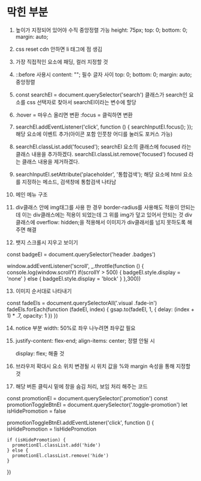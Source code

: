 # 막힌 부분

1. 높이가 지정되어 있어야 수직 중앙정렬 가능
  height: 75px;
  top: 0;
  bottom: 0;
  margin: auto;

2. css reset cdn 안하면 li 태그에 점 생김

3. 가장 직접적인 요소에 패딩, 컬러 지정할 것

4. ::before 사용시 content: ""; 필수
   글자 사이
   top: 0;
   bottom: 0;
   margin: auto;
   중앙정렬

5. const searchEl = document.querySelector('search')
   클래스가 search인 요소를 css 선택자로 찾아서 searchEl이라는 변수에 할당

6. :hover = 마우스 올리면 변환
   :focus = 클릭하면 변환

7. searchEl.addEventListener('click', function () {
  searchInputEl.focus();
});
  해당 요소에 이벤트 추가(아이콘 포함 인풋창 어디를 눌러도 포커스 가능)

8. searchEl.classList.add('focused');
  searchEl 요소의 클래스에 focused 라는 클래스 내용을 추가하겠다.
   searchEl.classList.remove('focused')
  focused 라는 클래스 내용을 제거하겠다.

9. searchInputEl.setAttribute('placeholder', '통합검색');
  해당 요소에 html 요소를 지정하는 메소드, 검색창에 통합검색 나타남

10. 메인 메뉴 구조

11. div클래스 안에 img태그를 사용 한 경우 border-radius를 사용해도
    적용이 안되는데 이는 div클래스에는 적용이 되었는데 그 위를 img가 덮고 있어서 안되는 것 div클래스에 overflow: hidden;을 적용해서
    이미지가 div클래서를 넘지 못하도록 해주면 해결

12. 뱃지 스크롤시 지우고 보이기

const badgeEl = document.querySelector('header .badges')

window.addEventListener('scroll', _.throttle(function () {
  console.log(window.scrollY)
  if(scrollY > 500) {
    badgeEl.style.display = 'none'
  } else {
    badgeEl.style.display = 'block'
  }
},300))

13. 이미지 순서대로 나타내기

const fadeEls = document.querySelectorAll('.visual .fade-in')
fadeEls.forEach(function (fadeEl, index) {
  gsap.to(fadeEl, 1, {
    delay: (index + 1) * .7,
    opacity: 1
  })
})

14. notice 부분 width: 50%로 좌우 나누려면
    좌우값 필요

15. justify-content: flex-end;
    align-items: center;  정렬 안될 시

    display: flex; 해줄 것

16. 브라우저 확대시 요소 위치 변경될 시
    위치 값을 %와 margin 속성을 통해 지정할 것

17. 해당 버튼 클릭시 밑에 창을 숨김 처리, 보임 처리 해주는 코드

  const promotionEl = document.querySelector('.promotion')
  const promotionToggleBtnEl = document.querySelector('.toggle-promotion')
  let isHidePromotion = false

  promotionToggleBtnEl.addEventListener('click', function () {
    isHidePromotion = !isHidePromotion

    if (isHidePromotion) {
      promotionEl.classList.add('hide')
    } else {
      promotionEl.classList.remove('hide')
    }
  })

